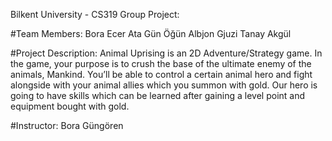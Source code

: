 Bilkent University - CS319 Group Project: 

#Team Members:
    Bora Ecer
    Ata Gün Öğün
    Albjon Gjuzi
    Tanay Akgül
    
#Project Description:
    Animal Uprising is an 2D Adventure/Strategy game. In the game, your purpose is to crush the base of the ultimate enemy of the animals, Mankind. You’ll be able to control a certain animal hero and fight alongside with your animal allies which you summon with gold. Our hero is going to have skills which can be learned after gaining a level point and equipment bought with gold.    

#Instructor: Bora Güngören
